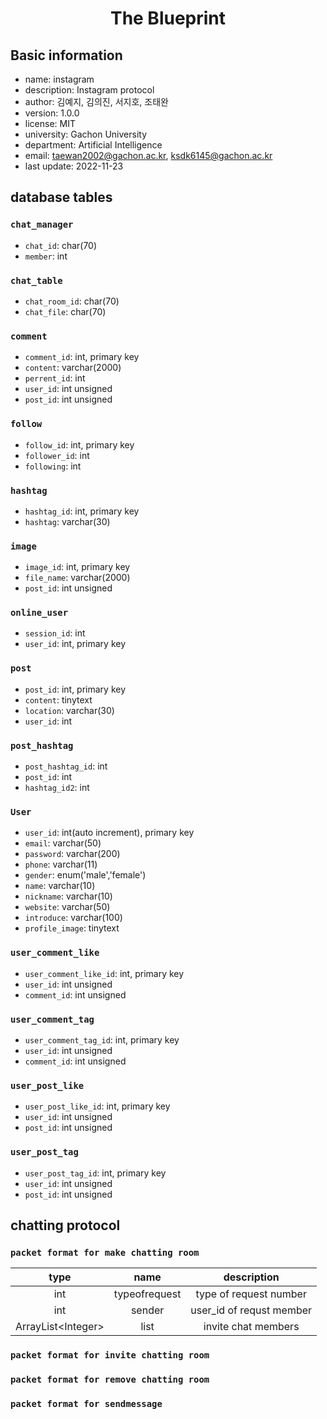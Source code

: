 <div style="text-align: center;"><h1>The Blueprint</h1></div>

## Basic information

* name: instagram
* description: Instagram protocol
* author: 김예지, 김의진, 서지호, 조태완
* version: 1.0.0
* license: MIT
* university: Gachon University
* department: Artificial Intelligence
* email: taewan2002@gachon.ac.kr, ksdk6145@gachon.ac.kr
* last update: 2022-11-23

## database tables

### `chat_manager`
* `chat_id`: char(70)
* `member`: int

### `chat_table`
* `chat_room_id`: char(70)
* `chat_file`: char(70)

### `comment`
* `comment_id`: int, primary key
* `content`: varchar(2000)
* `perrent_id`: int
* `user_id`: int unsigned
* `post_id`: int unsigned

### `follow`
* `follow_id`: int, primary key
* `follower_id`: int
* `following`: int

### `hashtag`
* `hashtag_id`: int, primary key
* `hashtag`: varchar(30)

### `image`
* `image_id`: int, primary key
* `file_name`: varchar(2000)
* `post_id`: int unsigned

### `online_user`
* `session_id`: int
* `user_id`: int, primary key

### `post`
* `post_id`: int, primary key
* `content`: tinytext
* `location`: varchar(30)
* `user_id`: int 

### `post_hashtag`

* `post_hashtag_id`: int
* `post_id`: int
* `hashtag_id2`: int

### `User`
* `user_id`: int(auto increment), primary key
* `email`: varchar(50)
* `password`: varchar(200)
* `phone`: varchar(11)
* `gender`: enum('male','female')
* `name`: varchar(10)
* `nickname`: varchar(10)
* `website`: varchar(50)
* `introduce`: varchar(100)
* `profile_image`: tinytext

### `user_comment_like`
* `user_comment_like_id`: int, primary key
* `user_id`: int unsigned
* `comment_id`: int unsigned

### `user_comment_tag`
* `user_comment_tag_id`: int, primary key
* `user_id`: int unsigned
* `comment_id`: int unsigned

### `user_post_like`
* `user_post_like_id`: int, primary key
* `user_id`: int unsigned
* `post_id`: int unsigned

### `user_post_tag`
* `user_post_tag_id`: int, primary key
* `user_id`: int unsigned
* `post_id`: int unsigned

## chatting protocol

### `packet format for make chatting room`
|        type         |     name      |       description        |
|:-------------------:|:-------------:|:------------------------:|
|         int         | typeofrequest |  type of request number  |
|         int         |    sender     | user_id of requst member |
| ArrayList\<Integer> |     list      |   invite chat members    |


### `packet format for invite chatting room`

### `packet format for remove chatting room`

### `packet format for sendmessage`

